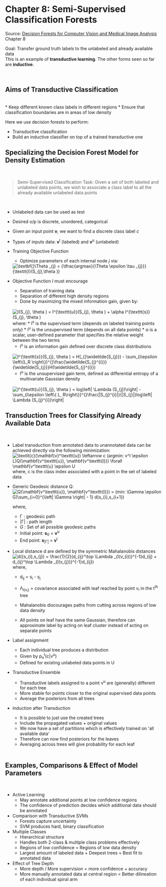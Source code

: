 # Chapter 8: Semi-Supervised Classification Forests

Source: [Decision Forests for Computer Vision and Medical Image Analysis](https://link.springer.com/book/10.1007/978-1-4471-4929-3) Chapter 8

Goal: Transfer ground truth labels to the unlabeled and already available data 
<br> 
This is an example of **transductive learning**. The other forms seen so far are **inductive**. 

<br>

## Aims of Transductive Classification 
<br> 
* Keep different known class labels in different regions 
* Ensure that classification boundaries are in areas of low density 

<br> 

Here we use decision forests to perform: 
* Transductive classification 
* Build an inductive classifier on top of a trained transductive one 

## **Specializing the Decision Forest Model for Density Estimation**

<br>

> Semi-Supervised Classification Task: Given a set of both labeled and unlabeled data points, we wish to associate a class label to all the already available unlabeled data points 

<br> 

* Unlabeled data can be used as test 
* Desired o/p is discrete, unordered, categorical 
* Given an input point **v**, we want to find a discrete class label _c_ 
* Types of inputs data: **v**<sup>l</sup> (labeled) and **v**<sup>u</sup> (unlabeled)

* Training Objective Function 
    * Optimize parameters of each internal node _j_ via: 
            <br>

    <img src="https://latex.codecogs.com/svg.image?\textbf{}\Theta&space;_{j}&space;=&space;{\tfrac{argmax}{\Theta&space;\epsilon&space;\tau&space;_{j}}}{\textit{I}(S_{j},\theta&space;)}" title="\textbf{}\Theta _{j} = {\tfrac{argmax}{\Theta \epsilon \tau _{j}}}{\textit{I}(S_{j},\theta )}" />

    <br>

* Objective Function _I_ must encourage 
    * Separation of training data 
    * Separation of different high density regions 
    * Done by maximizing the mixed information gain, given by: 

    <br> 
    <img src="https://latex.codecogs.com/svg.image?I(S_{j},&space;\theta&space;)&space;=&space;I^{\texttt{u}}(S_{j},&space;\theta&space;)&space;&plus;&space;\alpha&space;I^{\texttt{s}}(S_{j},&space;\theta&space;)" title="I(S_{j}, \theta ) = I^{\texttt{u}}(S_{j}, \theta ) + \alpha I^{\texttt{s}}(S_{j}, \theta )" />

    <br> 
    where: 
    * I<sup>s</sup> is the supervised term (depends on labeled training points only)
    * I<sup>u</sup> is the unsupervised term (depends on all data points)
    * &alpha; is a scalar, user-defined parameter that specifies the relative weight between the two terms 

    * I<sup>s</sup> is an information gain defined over discrete class distributions
    <br>
    <img src="https://latex.codecogs.com/svg.image?I^{\texttt{s}}(S_{j},&space;\theta&space;)&space;=&space;H(_{}\widetilde{S_{j}})&space;-&space;\sum_{i\epsilon&space;\left\{L,R&space;\right\}}^{}\frac{\widetilde{S_{j}^{i}}}{\widetilde{S_{j}}}H(\widetilde{S_{j}^{i}})" title="I^{\texttt{s}}(S_{j}, \theta ) = H(_{}\widetilde{S_{j}}) - \sum_{i\epsilon \left\{L,R \right\}}^{}\frac{\widetilde{S_{j}^{i}}}{\widetilde{S_{j}}}H(\widetilde{S_{j}^{i}})" />
    <br>

    * I<sup>u</sup> is the unsupervised gain term, defined as differential entropy of a multivariate Gaussian density 
    <br>
    <img src="https://latex.codecogs.com/svg.image?I^{\texttt{u}}(S_{j},&space;\theta&space;)&space;=&space;log\left|&space;\Lambda&space;(S_{j})\right|&space;-&space;\sum_{i\epsilon&space;\left\{&space;L,&space;R\right\}}^{}\frac{|S_{j}^{i}|}{|S_{j}|}log\left|&space;\Lambda&space;(S_{j}^{i})\right|" title="I^{\texttt{u}}(S_{j}, \theta ) = log\left| \Lambda (S_{j})\right| - \sum_{i\epsilon \left\{ L, R\right\}}^{}\frac{|S_{j}^{i}|}{|S_{j}|}log\left| \Lambda (S_{j}^{i})\right|" />
    <br>


## **Transduction Trees for Classifying Already Available Data**

<br>

* Label transduction from annotated data to unannotated data can be achieved directly via the following minimization: 
    <br>
    <img src="https://latex.codecogs.com/svg.image?\textit{c}(\mathbf{v}^\texttt{u})&space;\leftarrow&space;c&space;(argmin:&space;v^l&space;\epsilon&space;L)Q(\mathbf{v^\texttt{u}},&space;\mathbf{v^\texttt{l}})&space;\forall&space;\mathbf{v^\texttt{u}&space;\epsilon&space;U" title="\textit{c}(\mathbf{v}^\texttt{u}) \leftarrow c (argmin: v^l \epsilon L)Q(\mathbf{v^\texttt{u}}, \mathbf{v^\texttt{l}}) \forall \mathbf{v^\texttt{u} \epsilon U" />
    <br>
    where, c is the class index associated with a point in the set of labeled data

* Generic Geodesic distance Q: 
    <br> 
    <img src="https://latex.codecogs.com/svg.image?Q(\mathbf{v^\texttt{u}},&space;\mathbf{v^\texttt{l}})&space;=&space;(min:&space;\Gamma&space;\epsilon&space;G)\sum_{i=0}^{\left|&space;\Gamma&space;\right|&space;-&space;1}&space;d(s_{i},s_{i&plus;1})" title="Q(\mathbf{v^\texttt{u}}, \mathbf{v^\texttt{l}}) = (min: \Gamma \epsilon G)\sum_{i=0}^{\left| \Gamma \right| - 1} d(s_{i},s_{i+1})" />
    <br>

    where, 
    * &Gamma; : geodesic path
    * |&Gamma;| : path length 
    * _G_ : Set of all possible geodesic paths 
    * Initial point: **s**<sub>0</sub> = **v**<sup>u</sup>
    * End point: **s**<sub>|&Gamma;|</sub> = **v**<sup>l</sup>

* Local distance d are defined by the symmetric Mahalanobis distances 
    <br> 
    <img src="https://latex.codecogs.com/svg.image?d({s_{i},s_{j})&space;=&space;\frac{1}{2}(d_{ij}^\top&space;\Lambda&space;_{l(v_{i})}^{-1}d_{ij}&space;&plus;&space;d_{ij}^\top&space;\Lambda&space;_{l(v_{j})}^{-1}d_{ij})" title="d({s_{i},s_{j}) = \frac{1}{2}(d_{ij}^\top \Lambda _{l(v_{i})}^{-1}d_{ij} + d_{ij}^\top \Lambda _{l(v_{j})}^{-1}d_{ij})" />
    <br>
    where, 
    * d<sub>ij</sub> = s<sub>i</sub> - s<sub>j</sub>
    * &Lambda;<sub>l(v<sub>i</sub>)</sub> = covariance associated with leaf reached by point v<sub>i</sub> in the t<sup>th</sup> tree

    * Mahalanobis discourages paths from cutting across regions of low data density 
    * All points on leaf have the same Gaussian, therefore can approximate label by acting on leaf cluster instead of acting on separate points 

* Label assignment 
    * Each individual tree produces a distribution 
    * Given by p<sub>u</sub><sup>t</sup>(c|v<sup>u</sup>)
    * Defined for existing unlabeled data points in U

* Transductive Ensemble 
    * Transductive labels assigned to a point v<sup>u</sup> are (generally) different for each tree
    * More stable for points closer to the original supervised data points 
    * Average the posteriors from all trees 
* Induction after Transduction 
    * It is possible to just use the created trees 
    * Include the propagated values + original values
    * We now have a set of partitions which is effectively trained on 'all available data' 
    * Therefore can now find posteriors for the leaves
    * Averaging across trees will give probability for each leaf

    <br>


## **Examples, Comparisons & Effect of Model Parameters**

<br>

* Active Learning 
    * May annotate additional points at low confidence regions 
    * The confidence of prediction decides which additional data should be annotated
* Comparison with Transductive SVMs
    * Forests capture uncertainty 
    * SVM produces hard, binary classification
* Multiple Classes
    * Hierarchical structure
    * Handles both 2-class & multiple class problems effectively 
    * Regions of low confidence = Regions of low data density 
    * Largest amount of labeled data + Deepest trees = Best fit to annotated data
* Effect of Tree Depth 
    * More depth / More supervision = more confidence + accuracy
    * More manually annotated data at central region = Better dilineation of each individual spiral arm 
    
